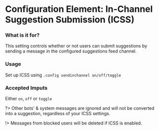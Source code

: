 # Configuration Element: In-Channel Suggestion Submission (ICSS)

### What is it for?
This setting controls whether or not users can submit suggestions by sending a message in the configured suggestions feed channel.

### Usage
Set up ICSS using `.config sendinchannel on/off/toggle`

### Accepted Imputs
Either `on`, `off` or `toggle`

?> Other bots' & system messages are ignored and will not be converted into a suggestion, regardless of your ICSS settings.

!> Messages from blocked users will be deleted if ICSS is enabled.
